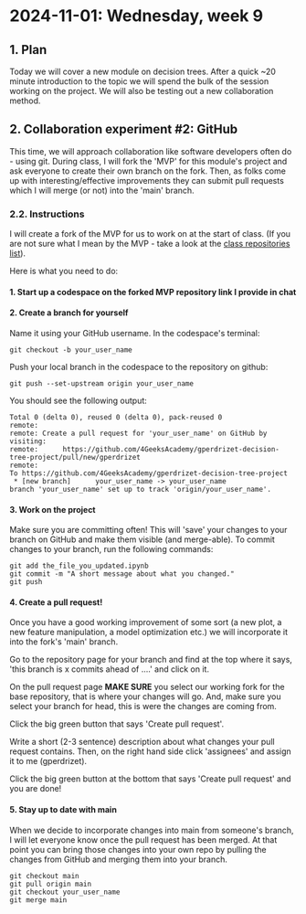 # 2024-11-01: Wednesday, week 9

## 1. Plan

Today we will cover a new module on decision trees. After a quick ~20 minute introduction to the topic we will spend the bulk of the session working on the project. We will also be testing out a new collaboration method.

## 2. Collaboration experiment #2: GitHub

This time, we will approach collaboration like software developers often do - using git. During class, I will fork the 'MVP' for this module's project and ask everyone to create their own branch on the fork. Then, as folks come up with interesting/effective improvements they can submit pull requests which I will merge (or not) into the 'main' branch.

### 2.2. Instructions

I will create a fork of the MVP for us to work on at the start of class. (If you are not sure what I mean by the MVP - take a look at the [class repositories list](https://github.com/4GeeksAcademy/gperdrizet-ds7-materials/blob/draft/class_repositories.md)).

Here is what you need to do:

#### 1. Start up a codespace on the forked MVP repository link I provide in chat

#### 2. Create a branch for yourself

Name it using your GitHub username. In the codespace's terminal:

```text
git checkout -b your_user_name
```

Push your local branch in the codespace to the repository on github:

```text
git push --set-upstream origin your_user_name
```

You should see the following output:

```text
Total 0 (delta 0), reused 0 (delta 0), pack-reused 0
remote: 
remote: Create a pull request for 'your_user_name' on GitHub by visiting:
remote:      https://github.com/4GeeksAcademy/gperdrizet-decision-tree-project/pull/new/gperdrizet
remote: 
To https://github.com/4GeeksAcademy/gperdrizet-decision-tree-project
 * [new branch]      your_user_name -> your_user_name
branch 'your_user_name' set up to track 'origin/your_user_name'.
```

#### 3. Work on the project

Make sure you are committing often! This will 'save' your changes to your branch on GitHub and make them visible (and merge-able). To commit changes to your branch, run the following commands:

```text
git add the_file_you_updated.ipynb
git commit -m "A short message about what you changed."
git push
```

#### 4. Create a pull request!

Once you have a good working improvement of some sort (a new plot, a new feature manipulation, a model optimization etc.) we will incorporate it into the fork's 'main' branch.

Go to the repository page for your branch and find at the top where it says, 'this branch is x commits ahead of ....' and click on it.

On the pull request page **MAKE SURE** you select our working fork for the base repository, that is where your changes will go. And, make sure you select your branch for head, this is were the changes are coming from.

Click the big green button that says 'Create pull request'.

Write a short (2-3 sentence) description about what changes your pull request contains. Then, on the right hand side click 'assignees' and assign it to me (gperdrizet).

Click the big green button at the bottom that says 'Create pull request' and you are done!

#### 5. Stay up to date with main

When we decide to incorporate changes into main from someone's branch, I will let everyone know once the pull request has been merged. At that point you can bring those changes into your own repo by pulling the changes from GitHub and merging them into your branch.

```text
git checkout main
git pull origin main
git checkout your_user_name
git merge main
```

